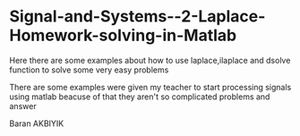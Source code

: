 # Signal-and-Systems--2-Laplace-Homework-solving-in-Matlab
Here there are some examples about how to use laplace,ilaplace and dsolve function to solve some very easy problems

There are some examples were given my teacher to start processing signals using matlab beacuse of that they aren't so complicated problems and answer

Baran AKBIYIK
